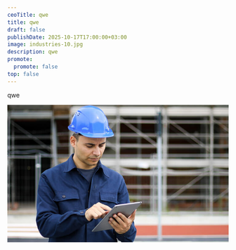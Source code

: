 ```yaml
---
ceoTitle: qwe
title: qwe
draft: false
publishDate: 2025-10-17T17:00:00+03:00
image: industries-10.jpg
description: qwe
promote:
  promote: false
top: false
---
```

qwe

![](case_studies_5.jpg)

